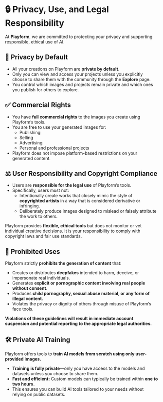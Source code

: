 # 🔒 Privacy, Use, and Legal Responsibility

At **Playform**, we are committed to protecting your privacy and supporting responsible, ethical use of AI.

## 🔐 Privacy by Default
- All your creations on Playform are **private by default.**
- Only you can view and access your projects unless you explicitly choose to share them with the community through the **Explore** page.
- You control which images and projects remain private and which ones you publish for others to explore.

## ✅ Commercial Rights
- You have **full commercial rights** to the images you create using Playform’s tools.
- You are free to use your generated images for:
  - Publishing
  - Selling
  - Advertising
  - Personal and professional projects
- Playform does not impose platform-based restrictions on your generated content.

## ⚖️ User Responsibility and Copyright Compliance
- Users are **responsible for the legal use** of Playform’s tools.
- Specifically, users must not:
  - Intentionally create works that closely mimic the style of **copyrighted artists** in a way that is considered derivative or infringing.
  - Deliberately produce images designed to mislead or falsely attribute the work to others.

Playform provides **flexible, ethical tools** but does not monitor or vet individual creative decisions. It is your responsibility to comply with copyright laws and fair use standards.

## 🚫 Prohibited Uses
Playform strictly **prohibits the generation of content** that:
- Creates or distributes **deepfakes** intended to harm, deceive, or impersonate real individuals.
- Generates **explicit or pornographic content involving real people without consent.**
- Produces **child pornography, sexual abuse material, or any form of illegal content.**
- Violates the privacy or dignity of others through misuse of Playform’s face tools.

**Violations of these guidelines will result in immediate account suspension and potential reporting to the appropriate legal authorities.**

## 🛠️ Private AI Training
Playform offers tools to **train AI models from scratch using only user-provided images.**
- **Training is fully private**—only you have access to the models and datasets unless you choose to share them.
- **Fast and efficient:** Custom models can typically be trained within **one to two hours.**
- This ensures you can build AI tools tailored to your needs without relying on public datasets.

